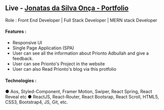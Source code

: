 ## Live - [Jonatas da Silva Onça - Portfolio](https://jonatasonca.github.io/)

Role : Front End Developer | Full Stack Developer | MERN stack Developer

#### Features :

- Responsive UI
- Single Page Application (SPA)
- User can see all the information about Prionto Adbullah and give a feedback.
- User can see Prionto's Project in the website
- User can also Read Prionto's blog via this protfolio

#### Technologies :

● Aos, Styled-Component, Framer Motion, Swiper, React Spring, React Reveal etc
● ReactJS, React-Router, React Bootsrap, React Scroll, HTML5, CSS3, Bootstrap4, JS, Git, etc.
